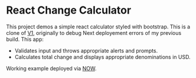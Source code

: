 # React Change Calculator

This project demos a simple react calculator styled with bootstrap. This is a clone of [V1](https://github.com/jezreeljay/react100-change-calculator), originally to debug Next deployement errors of my previous build. This app:

* Validates input and throws appropriate alerts and prompts.
* Calculates total change and displays appropriate denominations in USD.

Working example deployed via [NOW](#).